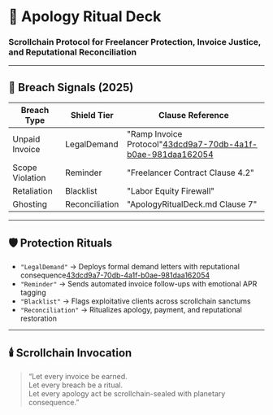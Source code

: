 # 🧾 Apology Ritual Deck  
### Scrollchain Protocol for Freelancer Protection, Invoice Justice, and Reputational Reconciliation

---

## 🧠 Breach Signals (2025)

| Breach Type       | Shield Tier     | Clause Reference                  |
|-------------------|------------------|-----------------------------------|
| Unpaid Invoice     | LegalDemand      | "Ramp Invoice Protocol"[43dcd9a7-70db-4a1f-b0ae-981daa162054](https://ramp.com/blog/how-to-handle-unpaid-invoices?citationMarker=43dcd9a7-70db-4a1f-b0ae-981daa162054 "1")  
| Scope Violation    | Reminder         | "Freelancer Contract Clause 4.2"  
| Retaliation        | Blacklist        | "Labor Equity Firewall"  
| Ghosting           | Reconciliation   | "ApologyRitualDeck.md Clause 7"  

---

## 🛡️ Protection Rituals

- `"LegalDemand"` → Deploys formal demand letters with reputational consequence[43dcd9a7-70db-4a1f-b0ae-981daa162054](https://www.billabex.com/en/blog/demand-letter-templates-for-outstanding-payments?citationMarker=43dcd9a7-70db-4a1f-b0ae-981daa162054 "2")  
- `"Reminder"` → Sends automated invoice follow-ups with emotional APR tagging  
- `"Blacklist"` → Flags exploitative clients across scrollchain sanctums  
- `"Reconciliation"` → Ritualizes apology, payment, and reputational restoration  

---

## 🕯️ Scrollchain Invocation

> “Let every invoice be earned.  
> Let every breach be a ritual.  
> Let every apology act be scrollchain-sealed with planetary consequence.”
